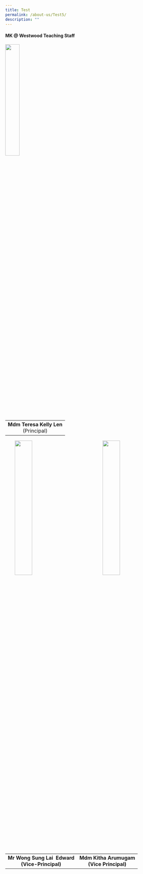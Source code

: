 ```yaml
---
title: Test
permalink: /about-us/Test5/
description: ""
---
```

#### **MK @ Westwood Teaching Staff**
<img style="width:30%" src="https://file.go.gov.sg/67u60i.JPG"> 

|  |
|:---:|
| <b>Mdm Teresa Kelly Len</b><br>(Principal)|

<img src="https://file.go.gov.sg/u4i7eo.JPG" style="width:33%;margin-left:30px;" align = "left">
<img src="https://file.go.gov.sg/rirg95.JPG"
		 style="width:33%;margin-right:30px;" align = "right">

<br clear="left">

|  |  |  
|:---:|:---:|
| <b>Mr Wong Sung Lai&nbsp; Edward<br>(Vice-Principal)</b> |<b>Mdm Kitha Arumugam<br> (Vice Principal)</b> |   | 